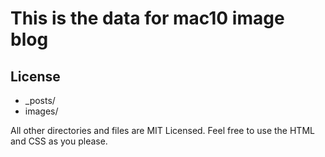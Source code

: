 # This is the data for mac10 image blog


## License
* \_posts/
* images/

All other directories and files are MIT Licensed. Feel free to use the HTML and
CSS as you please. 
